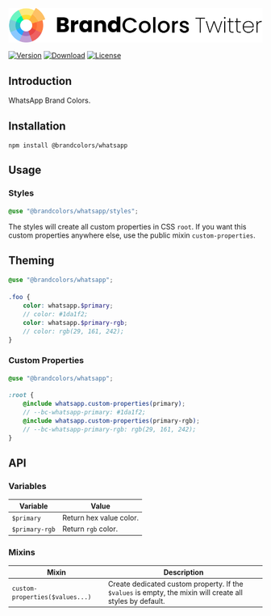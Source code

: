 <div align="center">

![Brand Colors WhatsApp](.github/logo.svg)

</div>

[![Version](https://flat.badgen.net/npm/v/@brandcolors/whatsapp)](https://www.npmjs.com/package/@brandcolors/whatsapp)
[![Download](https://flat.badgen.net/npm/dt/@brandcolors/whatsapp)](https://www.npmjs.com/package/@brandcolors/whatsapp)
[![License](https://flat.badgen.net/npm/license/@brandcolors/whatsapp)](https://www.npmjs.com/package/@brandcolors/whatsapp)

## Introduction

WhatsApp Brand Colors.

## Installation

```shell
npm install @brandcolors/whatsapp
```

## Usage

### Styles

<block-code>

```scss
@use "@brandcolors/whatsapp/styles";
```

</block-code>

The styles will create all custom properties in CSS `root`. If you want this custom properties anywhere else, use the
public mixin `custom-properties`.

## Theming

```scss
@use "@brandcolors/whatsapp";

.foo {
    color: whatsapp.$primary;
    // color: #1da1f2;
    color: whatsapp.$primary-rgb;
    // color: rgb(29, 161, 242);
}
```

### Custom Properties

```scss
@use "@brandcolors/whatsapp";

:root {
    @include whatsapp.custom-properties(primary);
    // --bc-whatsapp-primary: #1da1f2;
    @include whatsapp.custom-properties(primary-rgb);
    // --bc-whatsapp-primary-rgb: rgb(29, 161, 242);
}
```

## API

### Variables

| Variable | Value |
| --- | --- |
| `$primary` | Return hex value color. |
| `$primary-rgb` | Return `rgb` color. |

### Mixins

| Mixin | Description |
| --- | --- |
| `custom-properties($values...)` | Create dedicated custom property. If the `$values` is empty, the mixin will create all styles by default. |
